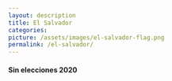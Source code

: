 ```yaml
---
layout: description
title: El Salvador
categories:
picture: /assets/images/el-salvador-flag.png
permalink: /el-salvador/
---
```


<h4 class="text-center text-info font-weight-bold my-5">Sin elecciones 2020</h4> 